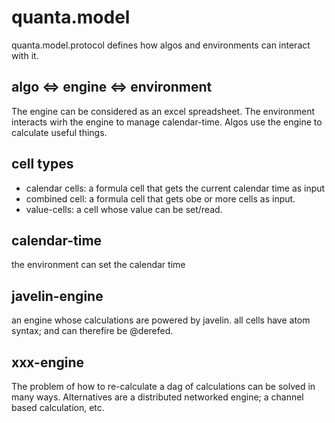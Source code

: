# quanta.model

quanta.model.protocol defines how algos and environments can interact with it.

## algo <=> engine <=> environment
The engine can be considered as an excel spreadsheet.
The environment interacts wirh the engine to manage calendar-time.
Algos use the engine to calculate useful things.

## cell types
- calendar cells: a formula cell that gets the current calendar time as input 
- combined cell: a formula cell that gets obe or more cells as input.
- value-cells: a cell whose value can be set/read.

## calendar-time
the environment can set the calendar time

## javelin-engine
an engine whose calculations are powered by javelin.
all cells have atom syntax; and can therefire be @derefed.

## xxx-engine
The problem of how to re-calculate a dag of calculations can be solved in many ways.
Alternatives are a distributed networked engine; a channel based calculation, etc.



 
